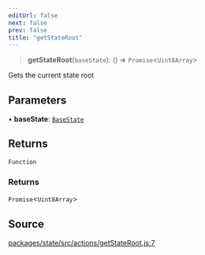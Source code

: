 ```yaml
---
editUrl: false
next: false
prev: false
title: "getStateRoot"
---
```


> **getStateRoot**(`baseState`): () => `Promise`\<`Uint8Array`\>

Gets the current state root

## Parameters

• **baseState**: [`BaseState`](/reference/tevm/state/type-aliases/basestate/)

## Returns

`Function`

### Returns

`Promise`\<`Uint8Array`\>

## Source

[packages/state/src/actions/getStateRoot.js:7](https://github.com/evmts/tevm-monorepo/blob/main/packages/state/src/actions/getStateRoot.js#L7)
